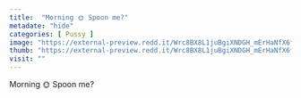 ```yaml
---
title:  "Morning 🌞 Spoon me?"
metadate: "hide"
categories: [ Pussy ]
image: "https://external-preview.redd.it/Wrc8BX8L1juBgiXNDGH_mErHaNfX6fP-BttasWKsKM0.jpg?auto=webp&s=5b927537275e546c47c67a40d82c1e2641d7c662"
thumb: "https://external-preview.redd.it/Wrc8BX8L1juBgiXNDGH_mErHaNfX6fP-BttasWKsKM0.jpg?width=1080&crop=smart&auto=webp&s=042eaf2709f9578b490866adadcebf7090717c93"
visit: ""
---
```

Morning 🌞 Spoon me?
